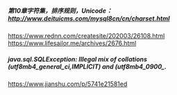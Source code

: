 ##### 第10章字符集，排序规则，Unicode：http://www.deituicms.com/mysql8cn/cn/charset.html

https://www.rednn.com/createsite/202003/26108.html
https://www.lifesailor.me/archives/2676.html

##### java.sql.SQLException: Illegal mix of collations (utf8mb4_general_ci,IMPLICIT) and (utf8mb4_0900_.

https://www.jianshu.com/p/5741e21581ed

